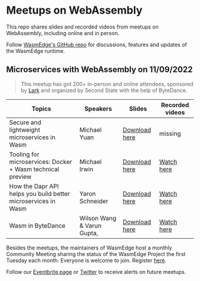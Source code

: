 # Meetups on WebAssembly

This repo shares slides and recorded videos from meetups on WebAssembly, including online and in person. 

Follow [WasmEdge's GitHub repo](https://github.com/WasmEdge/WasmEdge) for discussions, features and updates of the WasmEdge runtime.

## Microservices with WebAssembly on 11/09/2022

> This meetup has got 200+ in-person and online attendees, sponsored by [Lark](https://www.larksuite.com/) and organized by Second State with the help of ByteDance.


| Topics                                                         | Speakers                    | Slides | Recorded videos |
|---------------------------------------------------------------|----------------------------|--------|-----------------|
| Secure and lightweight microservices in Wasm                  | Michael Yuan               |  [Download here](https://github.com/second-state/meetups/blob/main/mtv-meetup-1109/lightweight-Microservices-in-WebAssembly.pdf)      |   missing              |
| Tooling for microservices: Docker + Wasm technical preview    | Michael Irwin              |   [Download here](https://github.com/second-state/meetups/blob/main/mtv-meetup-1109/tooling-for-microservices-docker-wasm.pdf)     |     [Watch here](https://youtu.be/jlaD_4xHzX4)            | 
| How the Dapr API helps you build better microservices in Wasm | Yaron Schneider            |   [Download here](https://github.com/second-state/meetups/blob/main/mtv-meetup-1109/dapr_wasm.pdf)     |       [Watch here](https://youtu.be/q86Ujo8B_5I)          |
| Wasm in ByteDance                                             | Wilson Wang & Varun Gupta, |    [Download here](https://github.com/second-state/meetups/blob/main/mtv-meetup-1109/webassembly_in_bytedance.pdf)     |      [Watch here](https://youtu.be/DdDF_UZO5IQ)           |

Besides the meetups, the maintainers of WasmEdge host a monthly Community Meeting sharing the status of the WasmEdge Project the first Tuesday each month. Everyone is welcome to join. Register [here](https://docs.google.com/document/d/1iFlVl7R97Lze4RDykzElJGDjjWYDlkI8Rhf8g4dQ5Rk/edit?usp=sharing).

Follow our [Eventbrite page](https://www.eventbrite.com/o/second-state-55396277393) or [Twitter](https://twitter.com/secondstateinc) to receive alerts on future meetups.
